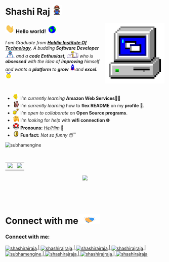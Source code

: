 # Shashi Raj&nbsp;<img src="https://github.com/shashirajraja/shashirajraja/blob/main/Assets/Mario_Hello_Big.gif" width="30px">


<!-- 
    &nbsp; [![HitCount](http://hits.dwyl.com/shashirajraja/shashirajraja.svg)](http://hits.dwyl.com/shashirajraja/shashirajraja) 
-->

<img align="right" alt="PC GIF" src="https://github.com/shashirajraja/shashirajraja/blob/main/Assets/PC.gif" width="190" />

### <img src="https://github.com/shashirajraja/shashirajraja/blob/main/Assets/Hi.gif" width="29px"> **Hello world!** &nbsp;<img src="https://github.com/shashirajraja/shashirajraja/blob/main/Assets/Earth.gif" width="24px">

<p>
  <em>
    I am Graduate from <a href="https://hithaldia.ac.in/"> <b>Haldia Institute Of Technology</b></a>.  
    A budding <b>Software Developer</b> <img src="https://github.com/shashirajraja/shashirajraja/blob/main/Assets/Developer.gif" width="30px"> and a <b>code     Enthusiast,</b>&nbsp;<img src="https://github.com/shashirajraja/shashirajraja/blob/main/Assets/Designer.gif" width="36px">  who is <b>obsessed</b>
    with the idea of <b>improving</b> himself and wants a <b>platform</b> to 
    <b>grow</b> <img src="https://github.com/shashirajraja/shashirajraja/blob/main/Assets/Rocket.gif" width="18px">and 
    <b>excel.</b> <img src="https://github.com/shashirajraja/shashirajraja/blob/main/Assets/Medal.gif" width="20px">
  </em>  
</p>

<br>

- <img alt="GIF" src="https://github.com/shashirajraja/shashirajraja/blob/main/Assets/wave.gif" width="20vw" /> I’m *currently learning* **Amazon Web Services**👨‍💻
- <img alt="GIF" src="https://github.com/shashirajraja/shashirajraja/blob/main/Assets/gandalf_parrot.gif" width="20vw" /> I’m *currently learning* how to **flex README** on my **profile** 💪.
- <img alt="GIF" src="https://github.com/shashirajraja/shashirajraja/blob/main/Assets/headbang.gif" width="20vw" /> I’m *open to collaborate* on **Open Source programs**.
- <img alt="GIF" src="https://github.com/shashirajraja/shashirajraja/blob/main/Assets/hmm.gif" width="20vw" /> I’m *looking* for *help* with **wifi connection 🌐**
- <img alt="GIF" src="https://github.com/shashirajraja/shashirajraja/blob/main/Assets/powerup.gif" width="20vw" /> **Pronouns:** [*He/Him*](https://pronoun.is/he) 🧔
- <img alt="GIF" src="https://github.com/shashirajraja/shashirajraja/blob/main/Assets/coin.gif" width="20vw" /> **Fun fact:** *Not so funny* 😴

<p align="left"> <img src="https://komarev.com/ghpvc/?username=subhamengine&label=Profile%20views&color=0e75b6&style=flat" alt="subhamengine" /> </p>
<br>


<table>
<tr>
<td>
<img src="https://github-readme-stats.vercel.app/api?username=shashirajraja&include_all_commits=true&count_private=true&show_icons=true&line_height=20&theme=tokyonight"/>
<td><img src="https://github-readme-stats.vercel.app/api/top-langs?username=shashirajraja&show_icons=true&locale=en&layout=compact&theme=tokyonight" />
</td>
</tr>
</table>
<p align="center">
<img align="center" src="https://github-readme-streak-stats.herokuapp.com/?user=shashirajraja&theme=tokyonight" />
</p>
<br>
<!--
![Subham's github stats](https://github-readme-stats.vercel.app/api?username=shashirajraja&show_icons=true&hide_border=true)
-->

<br>

<br>


# Connect with me<img src="https://github.com/shashirajraja/shashirajraja/blob/main/Assets/Handshake.gif" height="32px">



<h3 align="left">Connect with me:</h3>
<p align="left">
<a href="https://twitter.com/shashirajraja" target="blank"><img align="center" src="https://raw.githubusercontent.com/rahuldkjain/github-profile-readme-generator/main/src/images/icons/Social/twitter.svg" alt="shashirajraja" height="30" width="40" /> | </a>
<a href="https://linkedin.com/in/shashirajraja" target="blank"><img align="center" src="https://raw.githubusercontent.com/rahuldkjain/github-profile-readme-generator/main/src/images/icons/Social/linked-in-alt.svg" alt="shashirajraja" height="30" width="40" /> | </a>
<a href="https://instagram.com/shashirajraja" target="blank"><img align="center" src="https://raw.githubusercontent.com/rahuldkjain/github-profile-readme-generator/main/src/images/icons/Social/instagram.svg" alt="shashirajraja" height="30" width="40" /> | </a>
<a href="https://www.youtube.com/c/shashirajraja" target="blank"><img align="center" src="https://raw.githubusercontent.com/rahuldkjain/github-profile-readme-generator/main/src/images/icons/Social/youtube.svg" alt="shashirajraja" height="30" width="40" /> | </a>
<a href="https://www.codechef.com/users/shashirajraja" target="blank"><img align="center" src="https://cdn.jsdelivr.net/npm/simple-icons@3.1.0/icons/codechef.svg" alt="subhamengine" height="30" width="40" /> | </a>
<a href="https://www.hackerrank.com/shashirajraja" target="blank"><img align="center" src="https://raw.githubusercontent.com/rahuldkjain/github-profile-readme-generator/main/src/images/icons/Social/hackerrank.svg" alt="shashirajraja" height="30" width="40" /> | </a>
<a href="https://www.leetcode.com/shashirajraja" target="blank"><img align="center" src="https://raw.githubusercontent.com/rahuldkjain/github-profile-readme-generator/main/src/images/icons/Social/leet-code.svg" alt="shashirajraja" height="30" width="40" /> | </a>
  <a href="https://auth.geeksforgeeks.org/user/shashirajraja" target="blank"><img align="center" src="https://raw.githubusercontent.com/rahuldkjain/github-profile-readme-generator/main/src/images/icons/Social/geeks-for-geeks.svg" alt="shashirajraja" height="30" width="40" /> </a>
</p>



<br>
<br>






<!--

![Dino](https://github.com/shashirajraja/shashirajraja/blob/main/Assets/dino.gif)

<a href="https://in.linkedin.com/in/shashirajraja">
    <img align="left" alt="Shashi Raj | Linkedin" width="24px" src="https://github.com/shashirajraja/shashirajraja/blob/main/Assets/Linkedin.svg" />
  </a> &nbsp;&nbsp;
  <a href="https://twitter.com/shashirajraja">
    <img align="left" alt="Shashi Raj | Twitter" width="26px" src="https://github.com/shashirajraja/shashirajraja/blob/main/Assets/Twitter.svg" />
  </a> &nbsp;&nbsp;
  <a href="https://www.instagram.com/shashirajraja/">
    <img align="left" alt="Shashi Raj | Instagram" width="24px" src="https://github.com/shashirajraja/shashirajraja/blob/main/Assets/Instagram.svg" />
  </a> &nbsp;&nbsp;
  <a href="mailto:shashiraj.972@gmail.com">
    <img align="left" alt="Shashi Raj | Gmail" width="26px" src="https://github.com/shashirajraja/shashirajraja/blob/main/Assets/Gmail.svg" />
  </a>

  <p><img align="left" src="https://github-readme-stats.vercel.app/api/top-langs?username=shashirajraja&show_icons=true&locale=en&layout=compact" alt="subhamengine" /></p>

<p>&nbsp;<img align="center" src="https://github-readme-stats.vercel.app/api?username=shashirajraja&show_icons=true&locale=en" alt="subhamengine" /></p>

<p><img align="center" src="https://github-readme-streak-stats.herokuapp.com/?user=shashirajraja&" alt="subhamengine" /></p>
  
  
| [<img src="https://github.com/shashirajraja/shashirajraja/blob/main/Assets/Linkedin.svg" alt="Shashi Raj | Linkedin" width="34">](https://in.linkedin.com/in/shashirajraja) | [<img src="https://github.com/shashirajraja/shashirajraja/blob/main/Assets/Instagram.svg" alt="instagram logo" width="24">](https://www.instagram.com/delta231_/) | [<img src="https://raw.githubusercontent.com/Delta456/Delta456/main/img/dev.png" alt="dev logo" width="24">](https://dev.to/delta456)| [<img src="https://raw.githubusercontent.com/Delta456/Delta456/main/img/deviant_art.jpg" alt="dev logo" width="24">](https://www.deviantart.com/delta2318) | [<img src="https://raw.githubusercontent.com/Delta456/Delta456/main/img/twitter.png" alt="twitter logo" width="34">](https://twitter.com/Delta2315)
|---|---|---|---|---|---|---|---|


